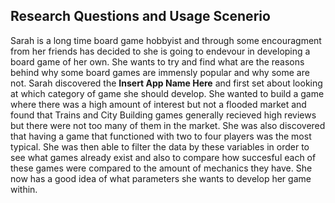 ## Research Questions and Usage Scenerio

Sarah is a long time board game hobbyist and through some encouragment from her friends has decided to she is going to endevour in developing a board game of her own. She wants to try and find what are the reasons behind why some board games are immensly popular and why some are not. Sarah discovered the **Insert App Name Here** and first set about looking at which category of game she should develop. She wanted to build a game where there was a high amount of interest but not a flooded market and found that Trains and City Building games generally recieved high reviews but there were not too many of them in the market. She was also discovered that having a game that functioned with two to four players was the most typical. She was then able to filter the data by these variables in order to see what games already exist and also to compare how succesful each of these games were compared to the amount of mechanics they have.  She now has a good idea of what parameters she wants to develop her game within.
